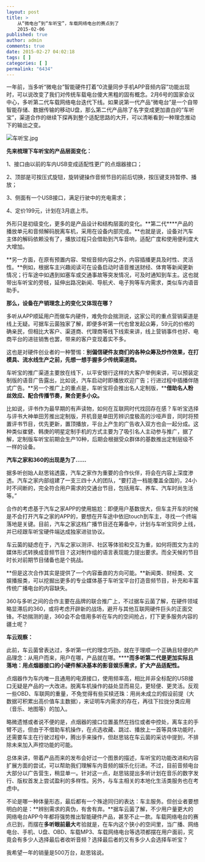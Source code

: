 ```yaml
---
layout: post
title: >
    从“微电台”到“车听宝”，车载网络电台的赛点到了
    2015-02-06
published: true
author: admin
comments: true
date: 2015-02-27 04:02:18
tags: [ ]
categories: [ ]
permalink: "6434"
---
```

一年前，当多听“微电台”智能硬件打着“0流量同步手机APP音频内容”功能出现时，可以说改变了我们对传统车载电台傻大黑粗的固有概念。2月6号的国家会议中心，多听第二代车载网络电台迭代下线。如果说第一代产品“微电台”是一个自带智能存储、数据传输的移动U盘，那么第二代产品除了名字变成更加直白的“车听宝”，渠道合作的继续下探再到整个适配思路的大开，可以清晰看到一种理念推动下的输出之变。

![][1]

**先来梳理下车听宝的产品层面变化：**

1、接口由以前的车内USB变成适配性更广的点烟器接口；

2、顶部是可按压式旋钮，旋转键操作音频节目的前后切换，按压键支持暂停、播放；

3、侧面有一个USB接口，满足行驶中的充电需求；

4、定价199元，计划在3月底上市。

外形只是初级变化，更多的是产品设计和结构层面的变化。**第二代****产品的播放单元和音频解码脱离车机，采用在设备内部完成。**也就是说，设备对汽车主体的解码依赖没有了，播放过程只会借助到汽车音响，适配广度和使用便利度大大增加。

**另一方面，在原有预置内容、常规音频内容之外，内容插播更具及时性、灵活性。**例如，根据车主兴趣阅读可在设备启动时语音推送财经、体育等新闻更新情况；行车途中如遇到如塞车或交通事故等突发情况，可及时通知到车主。这也就带出车听宝的旁枝，延伸出路况新闻、导航犬、电子狗等车内需求，类似车内语音助手。

**那么，设备在产销理念上的变化又体现在哪？**

多听从APP顺延用户而做车内硬件，难免你会揣测说，这家公司的重点营销渠道是线上无疑。可据车云菌独家了解，即便多听第一代也曾发起众筹，59元的价格的确亲民，但相比大客户、渠道商、代理商等线下线索来讲，线上营销事件也好、电商平台的进驻销售也罢，带来的客户变现着实不多。

这也是对硬件创业者的一种警惕：**别偏信硬件友商们的各种众筹及炒作效果，在打模具、流水线生产之前，先想一想手握多少传统渠道商。**

车听宝的推广渠道主要放在线下，以平安银行这样的大客户举例来讲，可以预装定制版的语音广告露出，比如说，汽车启动时即播放欢迎广告；行进过程中插播伴随式广告。**另一个推广上的重点是，车听宝将会推出名人定制版，****借助名人粉丝效应、配合传播节奏，聚合更多小众。**

比如说，评书作为最早期的有声读物，如何在互联网时代找回存在感？车听宝选择与评书大神单田芳推出定制版，开机音是单田芳辨识度极高的沙哑声音，同时将预置评书节目，优先更新，置顶播放，平台上产生的广告收入双方也会一起分成。这种类似崔健、韩庚的明星定制手机的方式主要为了吸引名人主动参与推广，据了解，定制版车听宝前期会生产10种，后期会根据受众群体的基数推出定制层级不一样的设备。

**汽车之家和360的出现是为了……**

据多听创始人赵思铭透露，汽车之家作为重要的合作伙伴，将会在内容上深度渗透。汽车之家内部组建了一支三四十人的团队，“要打造一档能覆盖全国的，24小时不间断的，完全符合用户需求的交通台节目，包括用车、养车、汽车时尚生活等。”

合作的考虑基于汽车之家APP的使用尴尬：即便用户基数很大，但车主开车的时候是不会打开汽车之家的APP的，要想在开车途中依旧touch到车主，寻找一个终端落地是关键。目前，汽车之家这档广播节目还在筹备中，计划与车听宝同步上线，并已经跟车听宝硬件端达成独家进驻协议。

车云菌的疑虑在于，汽车之家以测评、社区等体验和交互为重，如何将图文为主的媒体形式转换成音频节目？这对制作组的语言表现能力提出要求。而全天候的节目时长对前期节目储备也是个挑战。

**但是这次合作其实是提供了一个内容垂直的方向可能。**新闻类、财经类、文娱播报类，可以挖掘出更多的专业媒体基于车听宝平台打造音频节目，补充和丰富传统广播电台的内容缺失。

360与多听之间的合作主要在品牌的联合推广上，不过据车云菌了解，在硬件领域略显滞后的360，或将考虑开辟新的战场，避开与其他互联网硬件巨头的正面交锋。不妨揣测的是，360会不会借用多听在车内的空间抢占，打下更多服务内容的疆土呢？

**车云观察：**

此前，车云菌曾表达过，多听第一代的理念巧劲，就在于理顺一个正确且轻便的产品理念：从用户而来，用户在哪，产品就在哪。******而多听第二代是更加实际且落地：用点烟器接口的小硬件解决基本的影音娱乐需求，扩大产品适配性。**

点烟器作为车内唯一且通用的电源接口，使用频率高，相比并非全标配的USB接口无疑是产品的一大改进。脱离车机操作的益处显而易见，更轻便、更灵活。反观一些OBD、车联网的重量，不免觉得有些买椟还珠：用尚未成立的假设前提（大数据可积累出高价值车主数据），来证明车内需求的存在，再往下拉拢分类应用（音乐、地图等）的加入。

略微遗憾或者说不便的是，点烟器的接口位置虽然在挡位或者中控处，离车主的手臂不远，但由于不借助车机操作，在点选收藏、跳过、播放上一首等具体功能时，还需要车主在行驶过程中，腾出手来操作，但赵思铭在车云菌的采访中提到，不排除未来加入声控功能的可能。

总体来讲，带着产品而来的发布会好过一个图景的描述，车听宝的功能改进和内容扩展方面的尝试，可以帮助我们理解车内音频的娱乐化衍进。不过，目前音频电台大部分以广告营生，稍显单一。针对这一点，赵思铭提出多听计划在音乐的数字发行、版权首发上尝试盈利的多样性。另外，与车主相关的本地化生活类服务也在考虑中。

不论是哪一种体量形态，最后都有一个殊途同归的表达：车主服务。但创业者要想明白的是：**辨别需求的真伪，有舍有弃。**据车云菌了解，不少用户量更大的网络电台APP今年都将强势推出智能硬件产品，甚至不止一款。车载网络电台的赛点已到，而摆在****多听眼前最大****考验就是，在车内这个狭小的空间里，当广播、网络电台、手机、U盘、OBD、车载MP3、车载网络电台等选项都摆在用户面前，究竟会有多少人选择最后者收听音频？选择最后者的又有多少人会选择车听宝？

我希望一年的销量是500万台，赵思铭说。

 [1]: http://yongz.com/yz/wp-content/uploads/2015/02/694bfdb3881f47fe860aa94517d5ae27.jpg "车听宝.jpg"